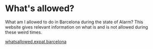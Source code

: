 # What's allowed?

What am I allowed to do in Barcelona during the state of Alarm? This website gives relevant information on what is and is not allowed during these weird times.

[whatsallowed.expat.barcelona](https://whatsallowed.expat.barcelona/)